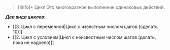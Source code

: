 > [!info]+ Цикл
> Это многократное выполнение одинаковых действий.

***Два вида циклов***:
- [[3. Цикл с переменной|Цикл с известным числом шагов (сделать 10)]]
- [[2. Цикл с условием|Цикл с неизвестным числом шагов (делать, пока не надоело)]]
